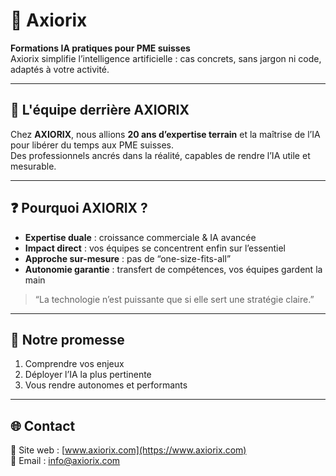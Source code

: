 # 🚀 Axiorix

**Formations IA pratiques pour PME suisses**  
Axiorix simplifie l’intelligence artificielle : cas concrets, sans jargon ni code, adaptés à votre activité.

---

## 👥 L'équipe derrière AXIORIX
Chez **AXIORIX**, nous allions **20 ans d’expertise terrain** et la maîtrise de l’IA pour libérer du temps aux PME suisses.  
Des professionnels ancrés dans la réalité, capables de rendre l’IA utile et mesurable.

---

## ❓ Pourquoi AXIORIX ?
- **Expertise duale** : croissance commerciale & IA avancée  
- **Impact direct** : vos équipes se concentrent enfin sur l’essentiel  
- **Approche sur-mesure** : pas de “one-size-fits-all”  
- **Autonomie garantie** : transfert de compétences, vos équipes gardent la main  

> “La technologie n’est puissante que si elle sert une stratégie claire.”

---

## 🎯 Notre promesse
1. Comprendre vos enjeux  
2. Déployer l’IA la plus pertinente  
3. Vous rendre autonomes et performants  

---

## 🌐 Contact
🔗 Site web : [www.axiorix.com](https://www.axiorix.com)  
📧 Email : info@axiorix.com 
